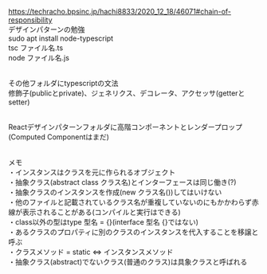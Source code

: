 https://techracho.bpsinc.jp/hachi8833/2020_12_18/46071#chain-of-responsibility<br>
デザインパターンの勉強<br>
sudo apt install node-typescript<br>
tsc ファイル名.ts<br>
node ファイル名.js<br><br>

その他フォルダにtypescriptの文法<br>
修飾子(publicとprivate)、ジェネリクス、デコレータ、アクセッサ(getterとsetter)<br><br>

Reactデザインパターンフォルダに高階コンポーネントとレンダープロップ(Computed Componentはまだ)<br><br>

メモ<br>
・インスタンスはクラスを元に作られるオブジェクト<br>
・抽象クラス(abstract class クラス名)とインターフェースは同じ働き(?)<br>
・抽象クラスのインスタンスを作成(new クラス名())してはいけない<br>
・他のファイルと記載されているクラス名が重複していないのにもかかわらず赤線が表示されることがある(コンパイルと実行はできる)<br>
・class以外の型はtype 型名 = {}(interface 型名 {}ではない)<br>
・あるクラスのプロパティに別のクラスのインスタンスを代入することを移譲と呼ぶ<br>
・クラスメソッド = static <=> インスタンスメソッド<br>
・抽象クラス(abstract)でないクラス(普通のクラス)は具象クラスと呼ばれる<br>

